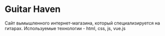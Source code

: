# Guitar Haven
Сайт вымышленного интернет-магазина, который специализируется на гитарах. Используемые технологии - html, css, js, vue.js
